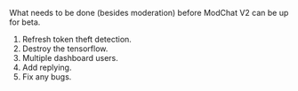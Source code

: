 What needs to be done (besides moderation) before ModChat V2 can be up for beta.

1. Refresh token theft detection.
2. Destroy the tensorflow.
3. Multiple dashboard users.
4. Add replying.
5. Fix any bugs.
